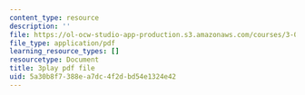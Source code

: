 ```yaml
---
content_type: resource
description: ''
file: https://ol-ocw-studio-app-production.s3.amazonaws.com/courses/3-091sc-introduction-to-solid-state-chemistry-fall-2010/5a30b8f7388ea7dc4f2dbd54e1324e42_vPQ9a_xIqRg.pdf
file_type: application/pdf
learning_resource_types: []
resourcetype: Document
title: 3play pdf file
uid: 5a30b8f7-388e-a7dc-4f2d-bd54e1324e42
---
```

